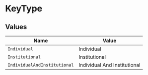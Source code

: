# KeyType


## Values

| Name                         | Value                        |
| ---------------------------- | ---------------------------- |
| `Individual`                 | Individual                   |
| `Institutional`              | Institutional                |
| `IndividualAndInstitutional` | Individual And Institutional |